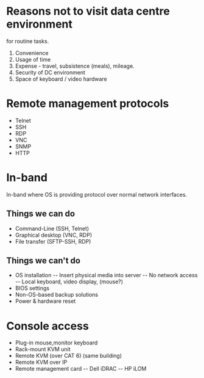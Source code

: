 # Reasons not to visit data centre environment
for routine tasks.

1. Convenience
2. Usage of time
3. Expense - travel, subsistence (meals), mileage.
4. Security of DC environment
5. Space of keyboard / video hardware

# Remote management protocols

- Telnet
- SSH
- RDP
- VNC
- SNMP
- HTTP

# In-band

In-band where OS is providing protocol over normal network interfaces.

## Things we can do

- Command-Line (SSH, Telnet)
- Graphical desktop (VNC, RDP)
- File transfer (SFTP-SSH, RDP)

## Things we can't do

- OS installation
-- Insert physical media into server
-- No network access
-- Local keyboard, video display, (mouse?)
- BIOS settings
- Non-OS-based backup solutions
- Power & hardware reset

# Console access

- Plug-in mouse,monitor keyboard
- Rack-mount KVM unit
- Remote KVM (over CAT 6) (same building)
- Remote KVM over IP
- Remote management card
-- Dell iDRAC
-- HP iLOM




